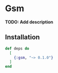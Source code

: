 # Gsm

**TODO: Add description**

## Installation

```elixir
def deps do
  [
    {:gsm, "~> 0.1.0"}
  ]
end
```
